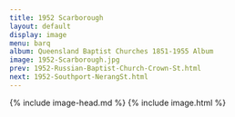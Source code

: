 ```yaml
---
title: 1952 Scarborough
layout: default
display: image
menu: barq
album: Queensland Baptist Churches 1851-1955 Album
image: 1952-Scarborough.jpg
prev: 1952-Russian-Baptist-Church-Crown-St.html
next: 1952-Southport-NerangSt.html
---
```

{% include image-head.md %}
{% include image.html %}